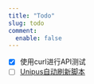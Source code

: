 ```yaml
---
title: "Todo"
slug: todo
comment:
  enable: false
---
```


+ [x] 使用curl进行API测试
+ [ ] [Unipus自动刷新脚本](/script/reloadUnipus.user.js)